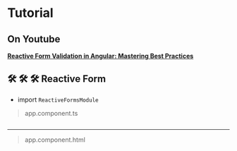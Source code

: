 # Tutorial

## On Youtube

**[Reactive Form Validation in Angular: Mastering Best Practices](https://www.youtube.com/watch?v=mOYAB1uMyhQs)**

## 🛠️ 🛠️ 🛠️ Reactive Form

- import `ReactiveFormsModule`  


> app.component.ts

```ts

```

---

> app.component.html

```html

```
